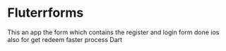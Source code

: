 # Fluterrforms
This an app the form which contains the register and login form done ios also for get redeem faster process
Dart
